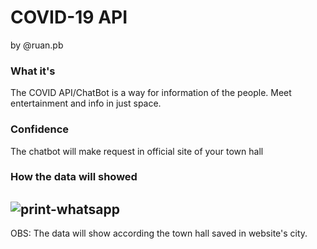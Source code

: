 # COVID-19 API
by @ruan.pb

### What it's
The COVID API/ChatBot is a way for information of the people.
Meet entertainment and info in just space.

### Confidence
The chatbot will make request in official site of your town hall

### How the data will showed
![print-whatsapp](https://github.com/ORuan/covid-chatbot/blob/main/.gitassets/print-dados.jpeg?raw=true)
---
OBS: The data will show according the town hall saved in website's city.
